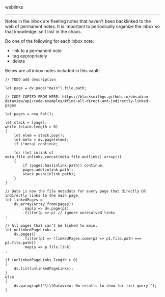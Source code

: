 weblinks 
___
Notes in the inbox are fleeting notes that haven't been backlinked to the web of permanent notes. It is important to periodically organize the inbox so that knowledge isn't lost in the chaos.

Do one of the following for each inbox note:
- link to a permanent note
- tag appropriately
- delete

Below are all inbox notes included in this vault: 
```dataviewjs
// TODO add description

let page = dv.page("main").file.path;

// CODE COPIED FROM HERE: https://blacksmithgu.github.io/obsidian-dataview/api/code-examples/#find-all-direct-and-indirectly-linked-pages

let pages = new Set();

let stack = [page];
while (stack.length > 0)
{
    let elem = stack.pop();
    let meta = dv.page(elem);
    if (!meta) continue;

    for (let inlink of meta.file.inlinks.concat(meta.file.outlinks).array())
    {
        if (pages.has(inlink.path)) continue;
        pages.add(inlink.path);
        stack.push(inlink.path);
    }
}

// Data is now the file metadata for every page that directly OR indirectly links to the main page.
let linkedPages = 
	dv.array(Array.from(pages))
		.map(p => dv.page(p))
		.filter(p => p) // ignore unresolved links
;

// All pages that can't be linked to main.
let unlinkedPageLinks =
	dv.pages()
		.filter(p1 => !linkedPages.some(p2 => p1.file.path === p2.file.path))
		.map(p => p.file.link)
;

if (unlinkedPageLinks.length > 0)
{
	dv.list(unlinkedPageLinks);
}
else
{
	dv.paragraph("\t\tDataview: No results to show for list query.");
}
```

